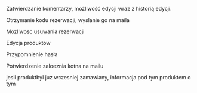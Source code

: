 Zatwierdzanie komentarzy, możliwość edycji wraz z historią edycji.

Otrzymanie kodu rezerwacji, wyslanie go na maila

Mozliwosc usuwania rezerwacji

Edycja produktow

Przypomnienie hasła

Potwierdzenie zaloeznia kotna na mailu

jesli produktbyl juz wczesniej zamawiany, informacja pod tym produktem  o tym 
